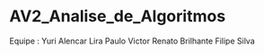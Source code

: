 # AV2_Analise_de_Algoritmos
Equipe :
  Yuri Alencar Lira
  Paulo Victor
  Renato Brilhante
  Filipe Silva

